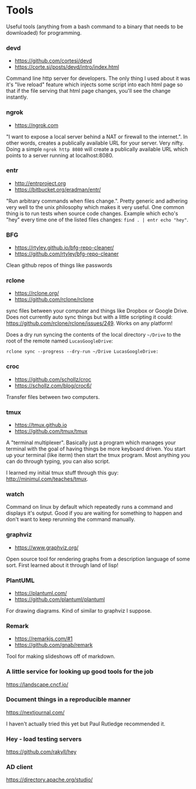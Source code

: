 # Tools

Useful tools (anything from a bash command to a binary that needs to
be downloaded) for programming.

### devd

- https://github.com/cortesi/devd
- https://corte.si/posts/devd/intro/index.html

Command line http server for developers. The only thing I used about it was
it's "live reload" feature which injects some script into each html page so
that if the file serving that html page changes, you'll see the change
instantly.

### ngrok

- https://ngrok.com

"I want to expose a local server behind a NAT or firewall to the
internet.". In other words, creates a publically available URL for
your server. Very nifty. Doing a simple `ngrok http 8080` will create
a publically available URL which points to a server running at
localhost:8080.

### entr

- http://entrproject.org
- https://bitbucket.org/eradman/entr/

"Run arbitrary commands when files change.". Pretty generic and adhering very
well to the unix philosophy which makes it very useful. One common thing is to
run tests when source code changes. Example which echo's "hey" every time one
of the listed files changes: `find . | entr echo "hey"`.

### BFG

- https://rtyley.github.io/bfg-repo-cleaner/
- https://github.com/rtyley/bfg-repo-cleaner

Clean github repos of things like passwords

### rclone

- https://rclone.org/
- https://github.com/rclone/rclone

sync files between your computer and things like Dropbox or Google
Drive. Does not currently auto sync things but with a little scripting
it could: https://github.com/rclone/rclone/issues/249. Works on any
platform!

Does a dry run syncing the contents of the local directory `~/Drive`
to the root of the remote named `LucasGoogleDrive`:

`rclone sync --progress --dry-run ~/Drive LucasGoogleDrive:`

### croc

- https://github.com/schollz/croc
- https://schollz.com/blog/croc6/

Transfer files between two computers.

### tmux

- https://tmux.github.io
- https://github.com/tmux/tmux

A "terminal multiplexer". Basically just a program which manages your terminal
with the goal of having things be more keyboard driven. You start up your
terminal (like iterm) then start the tmux program. Most anything you can do
through typing, you can also script.

I learned my initial tmux stuff through this guy:
http://minimul.com/teaches/tmux.

### watch

Command on linux by default which repeatedly runs a command and
displays it's output. Good if you are waiting for something to happen
and don't want to keep rerunning the command manually.

### graphviz

- https://www.graphviz.org/

Open source tool for rendering graphs from a description language of
some sort. First learned about it through land of lisp!

### PlantUML

- https://plantuml.com/
- https://github.com/plantuml/plantuml

For drawing diagrams. Kind of similar to graphviz I suppose.

### Remark

- https://remarkjs.com/#1
- https://github.com/gnab/remark

Tool for making slideshows off of markdown.

### A little service for looking up good tools for the job
https://landscape.cncf.io/

### Document things in a reproducible manner
https://nextjournal.com/

I haven't actually tried this yet but Paul Rutledge recommended it.

### Hey - load testing servers
https://github.com/rakyll/hey

### AD client
https://directory.apache.org/studio/
